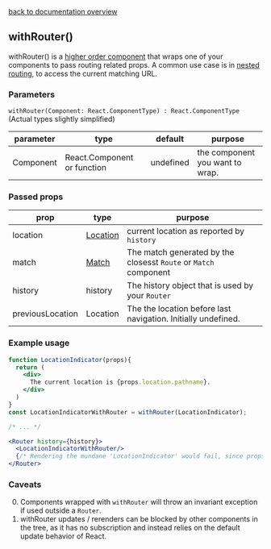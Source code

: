 [back to documentation overview](../readme.md)

## withRouter()

withRouter() is a [higher order component](https://reactjs.org/docs/higher-order-components.html) that wraps one of your components to pass routing related props. A common use case is in [nested routing](../recipes/nested_routing.md), to access the current matching URL.

### Parameters

```withRouter(Component: React.ComponentType) : React.ComponentType```
(Actual types slightly simplified)

| parameter | type                        | default   | purpose
|-----------|-----------------------------|-----------|---------
| Component | React.Component or function | undefined | the component you want to wrap.



### Passed props

| prop      | type                            | purpose
|-----------|---------------------------------|---------
| location  | [Location](../types/location.md)| current location as reported by ```history```
| match     | [Match](../types/match.md)      | The match generated by the closesst ```Route``` or ```Match``` component
| history   | history                         | The history object that is used by your ```Router```
| previousLocation | Location                 | The the location before last navigation. Initially undefined.

### Example usage

```jsx
function LocationIndicator(props){
  return (
    <div>
      The current location is {props.location.pathname}.
    </div>
  )
}
const LocationIndicatorWithRouter = withRouter(LocationIndicator);

/* ... */

<Router history={history}>
  <LocationIndicatorWithRouter/>
  {/* Rendering the mundane 'LocationIndicator' would fail, since props.location would be null for it. */}
</Router>
```

### Caveats

0. Components wrapped with ```withRouter``` will throw an invariant exception if used outside a ```Router```.
1. withRouter updates / rerenders can be blocked by other components in the tree, as it has no subscription and instead relies on the default update behavior of React.